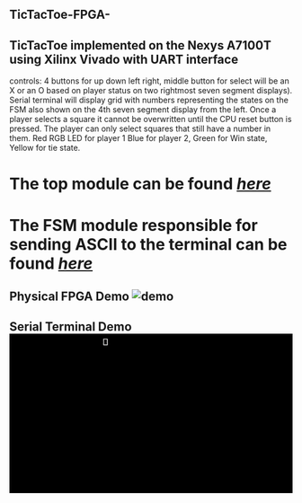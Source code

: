## TicTacToe-FPGA-
## TicTacToe implemented on the Nexys A7100T using Xilinx Vivado with UART interface
controls: 4 buttons for up down left right, middle button for select will be an X or an O based on player status on two rightmost seven segment displays).
Serial terminal will display grid with numbers representing the states on the FSM also shown on the 4th seven segment display from the left.
Once a player selects a square it cannot be overwritten until the CPU reset button is pressed.
The player can only select squares that still have a number in them.
Red RGB LED for player 1 Blue for player 2, Green for Win state, Yellow for tie state.
# The top module can be found [*here*](https://github.com/gaonjc/TicTacToe-FPGA-/blob/main/src/tictactoe_main.v)
# The FSM module responsible for sending ASCII to the terminal can be found [*here*](https://github.com/gaonjc/TicTacToe-FPGA-/blob/main/src/tictactoe_uart.v)
## Physical FPGA Demo ![demo](https://github.com/gaonjc/TicTacToe-FPGA-/blob/main/TicTacToeDemo.gif)

## Serial Terminal Demo ![demo](https://github.com/gaonjc/TicTacToe-FPGA-/blob/main/TeraTermSerial.gif)
